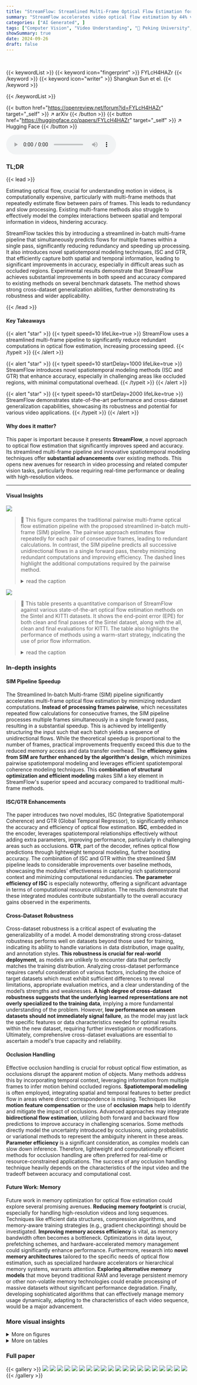 ```yaml
---
title: "StreamFlow: Streamlined Multi-Frame Optical Flow Estimation for Video Sequences"
summary: "StreamFlow accelerates video optical flow estimation by 44% via a streamlined in-batch multi-frame pipeline and innovative spatiotemporal modeling, achieving state-of-the-art results."
categories: ["AI Generated", ]
tags: ["Computer Vision", "Video Understanding", "🏢 Peking University",]
showSummary: true
date: 2024-09-26
draft: false
---
```


<br>

{{< keywordList >}}
{{< keyword icon="fingerprint" >}} FYLcH4HAZr {{< /keyword >}}
{{< keyword icon="writer" >}} Shangkun Sun et el. {{< /keyword >}}
 
{{< /keywordList >}}

{{< button href="https://openreview.net/forum?id=FYLcH4HAZr" target="_self" >}}
↗ arXiv
{{< /button >}}
{{< button href="https://huggingface.co/papers/FYLcH4HAZr" target="_self" >}}
↗ Hugging Face
{{< /button >}}



<audio controls>
    <source src="https://ai-paper-reviewer.com/FYLcH4HAZr/podcast.wav" type="audio/wav">
    Your browser does not support the audio element.
</audio>


### TL;DR


{{< lead >}}

Estimating optical flow, crucial for understanding motion in videos, is computationally expensive, particularly with multi-frame methods that repeatedly estimate flow between pairs of frames.  This leads to redundancy and slow processing. Existing multi-frame methods also struggle to effectively model the complex interactions between spatial and temporal information in videos, hindering accuracy. 

StreamFlow tackles this by introducing a streamlined in-batch multi-frame pipeline that simultaneously predicts flows for multiple frames within a single pass, significantly reducing redundancy and speeding up processing. It also introduces novel spatiotemporal modeling techniques, ISC and GTR, that efficiently capture both spatial and temporal information, leading to significant improvements in accuracy, especially in difficult areas such as occluded regions.  Experimental results demonstrate that StreamFlow achieves substantial improvements in both speed and accuracy compared to existing methods on several benchmark datasets.  The method shows strong cross-dataset generalization abilities, further demonstrating its robustness and wider applicability.

{{< /lead >}}


#### Key Takeaways

{{< alert "star" >}}
{{< typeit speed=10 lifeLike=true >}} StreamFlow uses a streamlined multi-frame pipeline to significantly reduce redundant computations in optical flow estimation, increasing processing speed. {{< /typeit >}}
{{< /alert >}}

{{< alert "star" >}}
{{< typeit speed=10 startDelay=1000 lifeLike=true >}} StreamFlow introduces novel spatiotemporal modeling methods (ISC and GTR) that enhance accuracy, especially in challenging areas like occluded regions, with minimal computational overhead. {{< /typeit >}}
{{< /alert >}}

{{< alert "star" >}}
{{< typeit speed=10 startDelay=2000 lifeLike=true >}} StreamFlow demonstrates state-of-the-art performance and cross-dataset generalization capabilities, showcasing its robustness and potential for various video applications. {{< /typeit >}}
{{< /alert >}}

#### Why does it matter?
This paper is important because it presents **StreamFlow**, a novel approach to optical flow estimation that significantly improves speed and accuracy. Its streamlined multi-frame pipeline and innovative spatiotemporal modeling techniques offer **substantial advancements** over existing methods. This opens new avenues for research in video processing and related computer vision tasks, particularly those requiring real-time performance or dealing with high-resolution videos.

------
#### Visual Insights



![](https://ai-paper-reviewer.com/FYLcH4HAZr/figures_1_1.jpg)

> 🔼 This figure compares the traditional pairwise multi-frame optical flow estimation pipeline with the proposed streamlined in-batch multi-frame (SIM) pipeline.  The pairwise approach estimates flow repeatedly for each pair of consecutive frames, leading to redundant calculations. In contrast, the SIM pipeline predicts all successive unidirectional flows in a single forward pass, thereby minimizing redundant computations and improving efficiency.  The dashed lines highlight the additional computations required by the pairwise method.
> <details>
> <summary>read the caption</summary>
> Figure 1: Comparison between the pairwise and the proposed Streamlined In-batch Multi-frame (SIM) pipeline. Short dashed lines represent additional computations.
> </details>





![](https://ai-paper-reviewer.com/FYLcH4HAZr/tables_2_1.jpg)

> 🔼 This table presents a quantitative comparison of StreamFlow against various state-of-the-art optical flow estimation methods on the Sintel and KITTI datasets.  It shows the end-point error (EPE) for both clean and final passes of the Sintel dataset, along with the all, clean and final evaluations for KITTI.  The table also highlights the performance of methods using a warm-start strategy, indicating the use of prior flow information.
> <details>
> <summary>read the caption</summary>
> Table 1: Quantitative results on Sintel and KITTI. The average End-Point Error (EPE) is reported as the evaluation metric if not specified. * refers to the warm-start strategy [45] that use the previous flow for initialization. Bold and underlined metrics denote the method that ranks 1st and 2nd, respectively.
> </details>





### In-depth insights


#### SIM Pipeline Speedup
The Streamlined In-batch Multi-frame (SIM) pipeline significantly accelerates multi-frame optical flow estimation by minimizing redundant computations.  **Instead of processing frames pairwise**, which necessitates repeated flow calculations for consecutive frames, the SIM pipeline processes multiple frames simultaneously in a single forward pass, resulting in a substantial speedup. This is achieved by intelligently structuring the input such that each batch yields a sequence of unidirectional flows. While the theoretical speedup is proportional to the number of frames, practical improvements frequently exceed this due to the reduced memory access and data transfer overhead.  The **efficiency gains from SIM are further enhanced by the algorithm's design**, which minimizes pairwise spatiotemporal modeling and leverages efficient spatiotemporal coherence modeling techniques.  This **combination of structural optimization and efficient modeling** makes SIM a key element in StreamFlow's superior speed and accuracy compared to traditional multi-frame methods.

#### ISC/GTR Enhancements
The paper introduces two novel modules, ISC (Integrative Spatiotemporal Coherence) and GTR (Global Temporal Regressor), to significantly enhance the accuracy and efficiency of optical flow estimation.  **ISC**, embedded in the encoder, leverages spatiotemporal relationships effectively without adding extra parameters, improving performance, particularly in challenging areas such as occlusions.  **GTR**, part of the decoder, refines optical flow predictions through lightweight temporal modeling, further boosting accuracy.  The combination of ISC and GTR within the streamlined SIM pipeline leads to considerable improvements over baseline methods, showcasing the modules' effectiveness in capturing rich spatiotemporal context and minimizing computational redundancies.  **The parameter efficiency of ISC** is especially noteworthy, offering a significant advantage in terms of computational resource utilization. The results demonstrate that these integrated modules contribute substantially to the overall accuracy gains observed in the experiments.

#### Cross-Dataset Robustness
Cross-dataset robustness is a critical aspect of evaluating the generalizability of a model.  A model demonstrating strong cross-dataset robustness performs well on datasets beyond those used for training, indicating its ability to handle variations in data distribution, image quality, and annotation styles. **This robustness is crucial for real-world deployment**, as models are unlikely to encounter data that perfectly matches the training distribution.  Analyzing cross-dataset performance requires careful consideration of various factors, including the choice of target datasets which must exhibit sufficient differences to reveal limitations, appropriate evaluation metrics, and a clear understanding of the model’s strengths and weaknesses.  **A high degree of cross-dataset robustness suggests that the underlying learned representations are not overly specialized to the training data**, implying a more fundamental understanding of the problem.  However, **low performance on unseen datasets should not immediately signal failure**, as the model may just lack the specific features or data characteristics needed for optimal results within the new dataset, requiring further investigation or modifications.  Ultimately, comprehensive cross-dataset evaluations are essential to ascertain a model's true capacity and reliability.

#### Occlusion Handling
Effective occlusion handling is crucial for robust optical flow estimation, as occlusions disrupt the apparent motion of objects.  Many methods address this by incorporating temporal context, leveraging information from multiple frames to infer motion behind occluded regions. **Spatiotemporal modeling** is often employed, integrating spatial and temporal features to better predict flow in areas where direct correspondence is missing.  Techniques like **motion feature compensation** or the use of **occlusion maps** help to identify and mitigate the impact of occlusions.  Advanced approaches may integrate **bidirectional flow estimation**, utilizing both forward and backward flow predictions to improve accuracy in challenging scenarios.  Some methods directly model the uncertainty introduced by occlusions, using probabilistic or variational methods to represent the ambiguity inherent in these areas.  **Parameter efficiency** is a significant consideration, as complex models can slow down inference.  Therefore,  lightweight and computationally efficient methods for occlusion handling are often preferred for real-time or resource-constrained applications.  The success of any occlusion handling technique heavily depends on the characteristics of the input video and the tradeoff between accuracy and computational cost.

#### Future Work: Memory
Future work in memory optimization for optical flow estimation could explore several promising avenues. **Reducing memory footprint** is crucial, especially for handling high-resolution videos and long sequences.  Techniques like efficient data structures, compression algorithms, and memory-aware training strategies (e.g., gradient checkpointing) should be investigated. **Improving memory access efficiency** is vital, as memory bandwidth often becomes a bottleneck. Optimizations in data layout, prefetching schemes, and hardware-accelerated memory management could significantly enhance performance.  Furthermore, research into **novel memory architectures** tailored to the specific needs of optical flow estimation, such as specialized hardware accelerators or hierarchical memory systems, warrants attention. **Exploring alternative memory models** that move beyond traditional RAM and leverage persistent memory or other non-volatile memory technologies could enable processing of massive datasets without significant performance degradation. Finally, developing sophisticated algorithms that can effectively manage memory usage dynamically, adapting to the characteristics of each video sequence, would be a major advancement.


### More visual insights

<details>
<summary>More on figures
</summary>


![](https://ai-paper-reviewer.com/FYLcH4HAZr/figures_2_1.jpg)

> 🔼 This figure compares the performance (end-point error) and efficiency (runtime in milliseconds) of different optical flow estimation methods.  The size of each bubble represents the number of parameters in the model.  All models were trained using the (C+)T schedule and evaluated on the Sintel final pass dataset. The figure highlights the trade-off between accuracy and speed, showing that StreamFlow achieves state-of-the-art performance with comparable efficiency to simpler two-frame methods.
> <details>
> <summary>read the caption</summary>
> Figure 2: Comparison between performance and efficiency. A larger bubble denotes more parameters. Models are trained via the (C+)T schedule and tested on the Sintel final pass.
> </details>



![](https://ai-paper-reviewer.com/FYLcH4HAZr/figures_3_1.jpg)

> 🔼 This figure provides a detailed overview of the StreamFlow architecture.  Panel (a) shows the overall framework, highlighting the Twins transformer encoder, the cost volume calculation (limited to adjacent frames for efficiency), and the iterative GTR decoder.  The dot product operation is also indicated. Panel (b) zooms in on the iterative GTR decoder, illustrating the motion encoder, temporal and spatial feature integration, the motion updater, and how flows are refined iteratively.  The key point is the streamlined multi-frame processing, avoiding redundant computation.
> <details>
> <summary>read the caption</summary>
> Figure 3: Overview of StreamFlow. (a) illustrates the overall framework and <,> denotes the dot-product operation. The computation of cost volume is limited to adjacent frames and is performed once in one forward pass. Flows are initialized to zeros. (b) depicts the details of the GTR decoder.
> </details>



![](https://ai-paper-reviewer.com/FYLcH4HAZr/figures_7_1.jpg)

> 🔼 This figure shows a comparison of optical flow estimation results between the baseline method (Twins-SKFlow) and the proposed StreamFlow method on both synthetic (Sintel) and real-world (KITTI) datasets. The red boxes highlight areas where StreamFlow shows improved performance, indicating fewer artifacts and more accurate flow predictions, especially in challenging areas like occluded regions.  The figure demonstrates StreamFlow's ability to generalize well to different types of video data.
> <details>
> <summary>read the caption</summary>
> Figure 4: Visualizations of results on Sintel and KITTI test sets. Differences are highlighted with red bounding boxes. StreamFlow achieves fewer artifacts on both synthetic and real-world scenes. More visualization results on DAVIS [35] and occluded regions are in the supplements.
> </details>



![](https://ai-paper-reviewer.com/FYLcH4HAZr/figures_16_1.jpg)

> 🔼 This figure shows visual comparisons of optical flow estimation results between StreamFlow and a baseline method on the Sintel and KITTI datasets.  The top row shows input image pairs, and the bottom row shows the corresponding optical flow estimations. Red boxes highlight areas where StreamFlow shows improved performance, namely fewer artifacts, suggesting better accuracy in capturing fine details and movement, especially in real-world scenes.  Supplementary material includes more visualizations, including results on the DAVIS dataset and in occluded regions.
> <details>
> <summary>read the caption</summary>
> Figure 4: Visualizations of results on Sintel and KITTI test sets. Differences are highlighted with red bounding boxes. StreamFlow achieves fewer artifacts on both synthetic and real-world scenes. More visualization results on DAVIS [35] and occluded regions are in the supplements.
> </details>



![](https://ai-paper-reviewer.com/FYLcH4HAZr/figures_17_1.jpg)

> 🔼 This figure visualizes the performance of StreamFlow and VideoFlow on occluded regions of the Sintel dataset.  Occlusion maps highlight the occluded areas. The flow error maps show the error between the estimated flow and the ground truth flow.  The results demonstrate that StreamFlow achieves significantly lower errors in occluded regions than VideoFlow, indicating its improved performance in handling occlusions.
> <details>
> <summary>read the caption</summary>
> Figure 6: Visualizations of the performance on the occluded regions. StreamFlow achieves comparable performance even with advanced methods. All models are trained on the FlyingThings dataset. A darker color in the flow error map denotes a higher estimation error compared with ground truth.
> </details>



</details>




<details>
<summary>More on tables
</summary>


![](https://ai-paper-reviewer.com/FYLcH4HAZr/tables_6_1.jpg)
> 🔼 This table presents a quantitative comparison of StreamFlow against other state-of-the-art methods on the Sintel and KITTI datasets.  The results are broken down by dataset (Sintel and KITTI), and further by test set (Clean and Final for Sintel).  The main metric used is End-Point Error (EPE), representing the average error in predicted optical flow.  The table also indicates whether a warm-start strategy was used (using the previous flow for initialization).  The best and second-best performing methods in each category are highlighted.
> <details>
> <summary>read the caption</summary>
> Table 1: Quantitative results on Sintel and KITTI. The average End-Point Error (EPE) is reported as the evaluation metric if not specified. * refers to the warm-start strategy [45] that use the previous flow for initialization. Bold and underlined metrics denote the method that ranks 1st and 2nd, respectively.
> </details>

![](https://ai-paper-reviewer.com/FYLcH4HAZr/tables_7_1.jpg)
> 🔼 This table presents a quantitative comparison of various optical flow methods on the Spring benchmark dataset.  It includes the total score (a summary metric), EPE (End-Point Error), FI (F-measure), and WAUC (weighted area under the curve).  Detailed metrics are also provided, such as the percentage of outliers with 1-pixel error, along with breakdowns for low- and high-detection difficulty, matched and unmatched regions, rigid and non-rigid motions, and sky and non-sky regions.  The results are shown for different thresholds for flow errors. Note that the results marked with † are obtained by performing a 0-shot test (evaluating the model without fine-tuning on the Spring dataset itself).
> <details>
> <summary>read the caption</summary>
> Table 2: Quantitative results on Spring test benchmark. Measures are from the official Spring website, including the total score, EPE, FI, WAUC, and detailed metrics such as 1px outlier rate, etc. Important metrics are highlighted. † denotes 0-shot test using the checkpoint from “C+T+S+H+K”.
> </details>

![](https://ai-paper-reviewer.com/FYLcH4HAZr/tables_7_2.jpg)
> 🔼 This table presents a comparison of the StreamFlow model's performance against other state-of-the-art optical flow estimation methods on the Sintel and KITTI datasets.  The performance is measured using the average End-Point Error (EPE), a common metric for optical flow accuracy.  The table also shows results for different test sets (clean and final) within each dataset and highlights the top two performing methods for each metric.
> <details>
> <summary>read the caption</summary>
> Table 1: Quantitative results on Sintel and KITTI. The average End-Point Error (EPE) is reported as the evaluation metric if not specified. * refers to the warm-start strategy [45] that use the previous flow for initialization. Bold and underlined metrics denote the method that ranks 1st and 2nd, respectively.
> </details>

![](https://ai-paper-reviewer.com/FYLcH4HAZr/tables_8_1.jpg)
> 🔼 This table presents the ablation study of the proposed StreamFlow model. It systematically evaluates the impact of different components of the model, namely, the SIM pipeline, temporal modules, extra parameters, GTR module, and ISC module, on the model's performance.  The results are presented in terms of End-Point Error (EPE) metrics on both Sintel and KITTI datasets, along with the number of parameters (M) and latency (ms). The underlined results indicate the final model configuration.
> <details>
> <summary>read the caption</summary>
> Table 4: Ablations on our proposed design. All models are trained using the 'C+T' schedule. The number of refinements is 12 for all methods. The settings used in our final model are underlined.
> </details>

![](https://ai-paper-reviewer.com/FYLcH4HAZr/tables_14_1.jpg)
> 🔼 This table compares the latency of VideoFlow-BOF and StreamFlow when using a memory bank.  The comparison highlights the efficiency gains achieved by StreamFlow, showing a significant reduction in latency despite using a memory bank.  It emphasizes the efficiency improvements of StreamFlow are not solely attributed to memory bank usage but also to optimizations in the decoder.
> <details>
> <summary>read the caption</summary>
> Table 5: Comparison of latency using memory bank.
> </details>

![](https://ai-paper-reviewer.com/FYLcH4HAZr/tables_15_1.jpg)
> 🔼 This table presents a comparison of the proposed StreamFlow model against other state-of-the-art methods for optical flow estimation on the Sintel and KITTI datasets.  It shows the performance (End-Point Error or EPE) of various methods under different training data conditions.  The results are broken down by dataset (Sintel clean, Sintel final, KITTI15), and further separated into overall performance, and performance on occluded regions.  The table highlights the top-performing methods.
> <details>
> <summary>read the caption</summary>
> Table 1: Quantitative results on Sintel and KITTI. The average End-Point Error (EPE) is reported as the evaluation metric if not specified. * refers to the warm-start strategy [45] that use the previous flow for initialization. Bold and underlined metrics denote the method that ranks 1st and 2nd, respectively.
> </details>

![](https://ai-paper-reviewer.com/FYLcH4HAZr/tables_15_2.jpg)
> 🔼 This table shows the impact of using different numbers of frames (3 and 4) and different frame distances on the performance of the StreamFlow model. The results are evaluated on the Sintel dataset using two metrics: clean and final. The '+' symbol indicates the use of nearer frames, suggesting that using frames closer together might improve accuracy in some cases.
> <details>
> <summary>read the caption</summary>
> Table 7: Impact of frame distance. † denotes using nearer frames.
> </details>

![](https://ai-paper-reviewer.com/FYLcH4HAZr/tables_16_1.jpg)
> 🔼 This table presents a detailed comparison of the performance of the proposed StreamFlow model and its baseline (Twins-SKFlow) on the Sintel test dataset.  It breaks down the results (End-Point Error or EPE) for various motion characteristics: unmatched areas (regions where motion is only visible in one of two frames), matched areas (motion visible in both frames), and across different ranges of motion speed. The results highlight StreamFlow's improved accuracy, particularly in challenging unmatched areas.
> <details>
> <summary>read the caption</summary>
> Table 8: Results on Sintel test set. Unm. and Mat. denote performance on unmatched and matched areas, respectively. 'Baseline' denotes our baseline method Twins-SKFlow.
> </details>

![](https://ai-paper-reviewer.com/FYLcH4HAZr/tables_16_2.jpg)
> 🔼 This table compares the performance of different initialization methods for the GTR (Global Temporal Regressor) module in the StreamFlow model.  The models were trained using the FlyingThings dataset, and the results are evaluated on the Sintel and KITTI datasets using End-Point Error (EPE) and the overall flow error metric (Fl-all).  The comparison highlights the impact of different initialization strategies on model performance.
> <details>
> <summary>read the caption</summary>
> Table 9: Comparison of different ways of initialization. All models are trained under the FlyingThings.
> </details>

</details>




### Full paper

{{< gallery >}}
<img src="https://ai-paper-reviewer.com/FYLcH4HAZr/1.png" class="grid-w50 md:grid-w33 xl:grid-w25" />
<img src="https://ai-paper-reviewer.com/FYLcH4HAZr/2.png" class="grid-w50 md:grid-w33 xl:grid-w25" />
<img src="https://ai-paper-reviewer.com/FYLcH4HAZr/3.png" class="grid-w50 md:grid-w33 xl:grid-w25" />
<img src="https://ai-paper-reviewer.com/FYLcH4HAZr/4.png" class="grid-w50 md:grid-w33 xl:grid-w25" />
<img src="https://ai-paper-reviewer.com/FYLcH4HAZr/5.png" class="grid-w50 md:grid-w33 xl:grid-w25" />
<img src="https://ai-paper-reviewer.com/FYLcH4HAZr/6.png" class="grid-w50 md:grid-w33 xl:grid-w25" />
<img src="https://ai-paper-reviewer.com/FYLcH4HAZr/7.png" class="grid-w50 md:grid-w33 xl:grid-w25" />
<img src="https://ai-paper-reviewer.com/FYLcH4HAZr/8.png" class="grid-w50 md:grid-w33 xl:grid-w25" />
<img src="https://ai-paper-reviewer.com/FYLcH4HAZr/9.png" class="grid-w50 md:grid-w33 xl:grid-w25" />
<img src="https://ai-paper-reviewer.com/FYLcH4HAZr/10.png" class="grid-w50 md:grid-w33 xl:grid-w25" />
<img src="https://ai-paper-reviewer.com/FYLcH4HAZr/11.png" class="grid-w50 md:grid-w33 xl:grid-w25" />
<img src="https://ai-paper-reviewer.com/FYLcH4HAZr/12.png" class="grid-w50 md:grid-w33 xl:grid-w25" />
<img src="https://ai-paper-reviewer.com/FYLcH4HAZr/13.png" class="grid-w50 md:grid-w33 xl:grid-w25" />
<img src="https://ai-paper-reviewer.com/FYLcH4HAZr/14.png" class="grid-w50 md:grid-w33 xl:grid-w25" />
<img src="https://ai-paper-reviewer.com/FYLcH4HAZr/15.png" class="grid-w50 md:grid-w33 xl:grid-w25" />
<img src="https://ai-paper-reviewer.com/FYLcH4HAZr/16.png" class="grid-w50 md:grid-w33 xl:grid-w25" />
<img src="https://ai-paper-reviewer.com/FYLcH4HAZr/17.png" class="grid-w50 md:grid-w33 xl:grid-w25" />
<img src="https://ai-paper-reviewer.com/FYLcH4HAZr/18.png" class="grid-w50 md:grid-w33 xl:grid-w25" />
<img src="https://ai-paper-reviewer.com/FYLcH4HAZr/19.png" class="grid-w50 md:grid-w33 xl:grid-w25" />
<img src="https://ai-paper-reviewer.com/FYLcH4HAZr/20.png" class="grid-w50 md:grid-w33 xl:grid-w25" />
{{< /gallery >}}